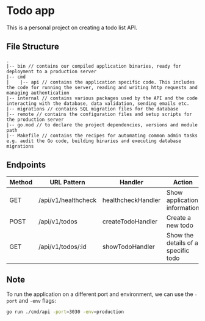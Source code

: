 # Todo app

This is a personal project on creating a todo list API.

## File Structure

```
.
|-- bin // contains our compiled application binaries, ready for deployment to a production server
|-- cmd
|    |-- api // contains the application specific code. This includes the code for running the server, reading and writing http requests and managing authentication
|-- internal // contains various packages used by the API and the code interacting with the database, data validation, sending emails etc.
|-- migrations // contains SQL migration files for the database
|-- remote // contains the configuration files and setup scripts for the production server
|-- go.mod // to declare the project dependencies, versions and module path
|-- Makefile // contains the recipes for automating common admin tasks e.g. audit the Go code, building binaries and executing database migrations
```

## Endpoints

| Method | URL Pattern         | Handler            | Action                              |
| ------ | ------------------- | ------------------ | ----------------------------------- |
| GET    | /api/v1/healthcheck | healthcheckHandler | Show application information        |
| POST   | /api/v1/todos       | createTodoHandler  | Create a new todo                   |
| GET    | /api/v1/todos/:id   | showTodoHandler    | Show the details of a specific todo |

## Note

To run the application on a different port and environment, we can use the `-port` and `-env` flags:

```bash
go run ./cmd/api -port=3030 -env=production
```
